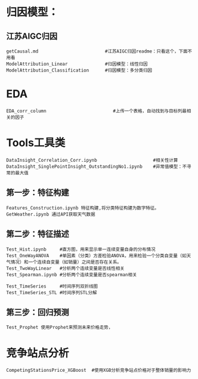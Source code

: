 # 归因模型： 
## 江苏AIGC归因
    getCausal.md                         #江苏AIGC归因readme：只看这个，下面不用看
    ModelAttribution_Linear              #归因模型：线性归因 
    ModelAttribution_Classification      #归因模型：多分类归因

# EDA
    EDA_corr_column                         #上传一个表格，自动找到与目标列最相关的因子

# Tools工具类
    DataInsight_Correlation_Corr.ipynb                     #相关性计算 
    DataInsight_SinglePointInsight_OutstandingNo1.ipynb    #异常值模型：不寻常的最大值

## 第一步：特征构建
    Features_Construction.ipynb 特征构建,将分类特征构建为数字特征。
    GetWeather.ipynb 通过API获取天气数据

## 第二步：特征描述
    Test_Hist.ipynb     #直方图，用来显示单一连续变量自身的分布情况
    Test_OneWayANOVA    #单因素（分类）方差检验ANOVA，用来检验一个分类自变量（如天气情况）和一个连续自变量（如销量）之间是否存在关系。
    Test_TwoWayLinear   #分析两个连续变量是否线性相关
    Test_Spearman.ipynb #分析两个连续变量是否spearman相关

    Test_TimeSeries     #时间序列双折线图
    Test_TimeSeries_STL #时间序列STL分解

## 第三步：回归预测
    Test_Prophet 使用Prophet来预测未来价格走势，




# 竞争站点分析
    CompetingStationsPrice_XGBoost  #使用XGB分析竞争站点价格对于整体销量的影响力
